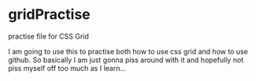 # gridPractise
practise file for CSS Grid


I am going to use this to practise both how to use css grid and how to use github. So basically I am just gonna piss around with it and hopefully not piss myself off too much as I learn...
